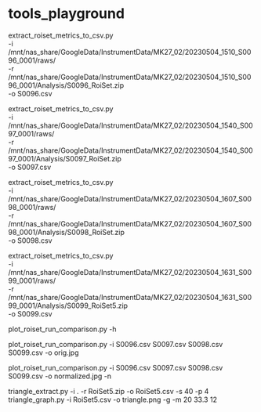 # tools_playground

extract_roiset_metrics_to_csv.py \
    -i /mnt/nas_share/GoogleData/InstrumentData/MK27_02/20230504_1510_S0096_0001/raws/ \
    -r /mnt/nas_share/GoogleData/InstrumentData/MK27_02/20230504_1510_S0096_0001/Analysis/S0096_RoiSet.zip \
    -o S0096.csv

extract_roiset_metrics_to_csv.py \
    -i /mnt/nas_share/GoogleData/InstrumentData/MK27_02/20230504_1540_S0097_0001/raws/ \
    -r /mnt/nas_share/GoogleData/InstrumentData/MK27_02/20230504_1540_S0097_0001/Analysis/S0097_RoiSet.zip \
    -o S0097.csv

extract_roiset_metrics_to_csv.py \
    -i /mnt/nas_share/GoogleData/InstrumentData/MK27_02/20230504_1607_S0098_0001/raws/ \
    -r /mnt/nas_share/GoogleData/InstrumentData/MK27_02/20230504_1607_S0098_0001/Analysis/S0098_RoiSet.zip \
    -o S0098.csv

extract_roiset_metrics_to_csv.py \
    -i /mnt/nas_share/GoogleData/InstrumentData/MK27_02/20230504_1631_S0099_0001/raws/ \
    -r /mnt/nas_share/GoogleData/InstrumentData/MK27_02/20230504_1631_S0099_0001/Analysis/S0099_RoiSet5.zip \
    -o S0099.csv

plot_roiset_run_comparison.py -h

plot_roiset_run_comparison.py -i S0096.csv S0097.csv S0098.csv S0099.csv -o orig.jpg

plot_roiset_run_comparison.py -i S0096.csv S0097.csv S0098.csv S0099.csv -o normalized.jpg -n





triangle_extract.py -i . -r RoiSet5.zip -o RoiSet5.csv -s 40 -p 4
triangle_graph.py -i RoiSet5.csv -o triangle.png -g -m 20 33.3 12
